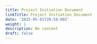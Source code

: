 ```yaml
---
title: Project Initiation Document
linkTitle: Project Initiation Document
date: '2025-05-01T20:58:00Z'
weight: 1
description: No content
draft: false
---
```



